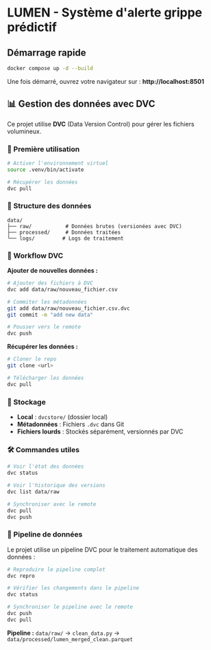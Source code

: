 # LUMEN - Système d'alerte grippe prédictif

## Démarrage rapide

```bash
docker compose up -d --build
```

Une fois démarré, ouvrez votre navigateur sur : **http://localhost:8501**

## 📊 Gestion des données avec DVC

Ce projet utilise **DVC** (Data Version Control) pour gérer les fichiers volumineux.

### 🚀 Première utilisation

```bash
# Activer l'environnement virtuel
source .venv/bin/activate

# Récupérer les données
dvc pull
```

### 📁 Structure des données

```
data/
├── raw/           # Données brutes (versionées avec DVC)
├── processed/     # Données traitées
└── logs/         # Logs de traitement
```

### 🔄 Workflow DVC

**Ajouter de nouvelles données :**
```bash
# Ajouter des fichiers à DVC
dvc add data/raw/nouveau_fichier.csv

# Commiter les métadonnées
git add data/raw/nouveau_fichier.csv.dvc
git commit -m "add new data"

# Pousser vers le remote
dvc push
```

**Récupérer les données :**
```bash
# Cloner le repo
git clone <url>

# Télécharger les données
dvc pull
```

### 💾 Stockage

- **Local** : `dvcstore/` (dossier local)
- **Métadonnées** : Fichiers `.dvc` dans Git
- **Fichiers lourds** : Stockés séparément, versionnés par DVC

### 🛠️ Commandes utiles

```bash
# Voir l'état des données
dvc status

# Voir l'historique des versions
dvc list data/raw

# Synchroniser avec le remote
dvc pull
dvc push
```

### 🔄 Pipeline de données

Le projet utilise un pipeline DVC pour le traitement automatique des données :

```bash
# Reproduire le pipeline complet
dvc repro

# Vérifier les changements dans le pipeline
dvc status

# Synchroniser le pipeline avec le remote
dvc push
dvc pull
```

**Pipeline :** `data/raw/` → `clean_data.py` → `data/processed/lumen_merged_clean.parquet`
